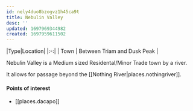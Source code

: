 ```yaml
---
id: nely4duo8bzogvz1h45ca9t
title: Nebulin Valley
desc: ''
updated: 1697969344982
created: 1697959611502
---
```

|Type|Location|
|:-:|
| Town | Between Triam and Dusk Peak |
<br/>

Nebulin Valley is a Medium sized Residental/Minor Trade town by a river.

It allows for passage beyond the [[Nothing River|places.nothingriver]].

#### Points of interest
- [[places.dacapo]]
